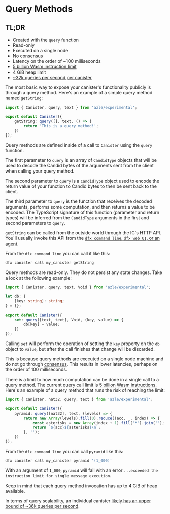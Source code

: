 # Query Methods

## TL;DR

-   Created with the `query` function
-   Read-only
-   Executed on a single node
-   No consensus
-   Latency on the order of ~100 milliseconds
-   [5 billion Wasm instruction limit](https://internetcomputer.org/docs/current/developer-docs/production/instruction-limits)
-   4 GiB heap limit
-   [~32k queries per second per canister](https://forum.dfinity.org/t/what-is-the-theroretical-number-for-txns-per-second-on-internet-computer-right-now/14039/6)

The most basic way to expose your canister's functionality publicly is through a query method. Here's an example of a simple query method named `getString`:

```typescript
import { Canister, query, text } from 'azle/experimental';

export default Canister({
    getString: query([], text, () => {
        return 'This is a query method!';
    })
});
```

Query methods are defined inside of a call to `Canister` using the `query` function.

The first parameter to `query` is an array of `CandidType` objects that will be used to decode the Candid bytes of the arguments sent from the client when calling your query method.

The second parameter to `query` is a `CandidType` object used to encode the return value of your function to Candid bytes to then be sent back to the client.

The third parameter to `query` is the function that receives the decoded arguments, performs some computation, and then returns a value to be encoded. The TypeScript signature of this function (parameter and return types) will be inferred from the `CandidType` arguments in the first and second parameters to `query`.

`getString` can be called from the outside world through the IC's HTTP API. You'll usually invoke this API from the [`dfx command line`, `dfx web UI`, or an agent](./deployment.md#interacting-with-your-canister).

From the `dfx command line` you can call it like this:

```bash
dfx canister call my_canister getString
```

Query methods are read-only. They do not persist any state changes. Take a look at the following example:

```typescript
import { Canister, query, text, Void } from 'azle/experimental';

let db: {
    [key: string]: string;
} = {};

export default Canister({
    set: query([text, text], Void, (key, value) => {
        db[key] = value;
    })
});
```

Calling `set` will perform the operation of setting the `key` property on the `db` object to `value`, but after the call finishes that change will be discarded.

This is because query methods are executed on a single node machine and do not go through [consensus](https://internetcomputer.org/how-it-works/consensus/). This results in lower latencies, perhaps on the order of 100 milliseconds.

There is a limit to how much computation can be done in a single call to a query method. The current query call limit is [5 billion Wasm instructions](https://internetcomputer.org/docs/current/developer-docs/production/instruction-limits). Here's an example of a query method that runs the risk of reaching the limit:

```typescript
import { Canister, nat32, query, text } from 'azle/experimental';

export default Canister({
    pyramid: query([nat32], text, (levels) => {
        return new Array(levels).fill(0).reduce((acc, _, index) => {
            const asterisks = new Array(index + 1).fill('*').join('');
            return `${acc}${asterisks}\n`;
        }, '');
    })
});
```

From the `dfx command line` you can call `pyramid` like this:

```bash
dfx canister call my_canister pyramid '(1_000)'
```

With an argument of `1_000`, `pyramid` will fail with an error `...exceeded the instruction limit for single message execution`.

Keep in mind that each query method invocation has up to 4 GiB of heap available.

In terms of query scalability, an individual canister [likely has an upper bound of ~36k queries per second](https://forum.dfinity.org/t/what-is-the-theroretical-number-for-txns-per-second-on-internet-computer-right-now/14039/6).
